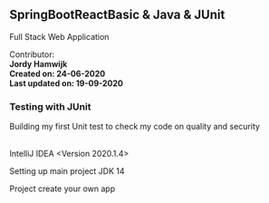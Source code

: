 ## SpringBootReactBasic & Java & JUnit


Full Stack Web Application

Contributor:<br>
<b>Jordy Hamwijk<br>
Created on: 24-06-2020<br>
Last updated on: 19-09-2020
</b>


### Testing with JUnit
Building my first Unit test to check my code on quality and security

<br/>IntelliJ IDEA <Version 2020.1.4>

Setting up main project JDK 14


Project create your own app


